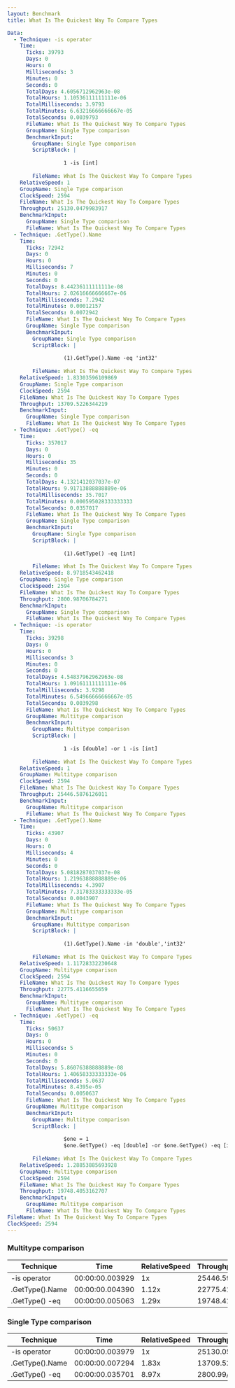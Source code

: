 ```yaml
---
layout: Benchmark
title: What Is The Quickest Way To Compare Types

Data: 
  - Technique: -is operator
    Time: 
      Ticks: 39793
      Days: 0
      Hours: 0
      Milliseconds: 3
      Minutes: 0
      Seconds: 0
      TotalDays: 4.6056712962963e-08
      TotalHours: 1.10536111111111e-06
      TotalMilliseconds: 3.9793
      TotalMinutes: 6.63216666666667e-05
      TotalSeconds: 0.0039793
      FileName: What Is The Quickest Way To Compare Types
      GroupName: Single Type comparison
      BenchmarkInput: 
        GroupName: Single Type comparison
        ScriptBlock: |
          
                  1 -is [int]
              
        FileName: What Is The Quickest Way To Compare Types
    RelativeSpeed: 1
    GroupName: Single Type comparison
    ClockSpeed: 2594
    FileName: What Is The Quickest Way To Compare Types
    Throughput: 25130.0479983917
    BenchmarkInput: 
      GroupName: Single Type comparison
      FileName: What Is The Quickest Way To Compare Types
  - Technique: .GetType().Name
    Time: 
      Ticks: 72942
      Days: 0
      Hours: 0
      Milliseconds: 7
      Minutes: 0
      Seconds: 0
      TotalDays: 8.44236111111111e-08
      TotalHours: 2.02616666666667e-06
      TotalMilliseconds: 7.2942
      TotalMinutes: 0.00012157
      TotalSeconds: 0.0072942
      FileName: What Is The Quickest Way To Compare Types
      GroupName: Single Type comparison
      BenchmarkInput: 
        GroupName: Single Type comparison
        ScriptBlock: |
          
                  (1).GetType().Name -eq 'int32'
              
        FileName: What Is The Quickest Way To Compare Types
    RelativeSpeed: 1.83303596109869
    GroupName: Single Type comparison
    ClockSpeed: 2594
    FileName: What Is The Quickest Way To Compare Types
    Throughput: 13709.5226344219
    BenchmarkInput: 
      GroupName: Single Type comparison
      FileName: What Is The Quickest Way To Compare Types
  - Technique: .GetType() -eq
    Time: 
      Ticks: 357017
      Days: 0
      Hours: 0
      Milliseconds: 35
      Minutes: 0
      Seconds: 0
      TotalDays: 4.1321412037037e-07
      TotalHours: 9.91713888888889e-06
      TotalMilliseconds: 35.7017
      TotalMinutes: 0.000595028333333333
      TotalSeconds: 0.0357017
      FileName: What Is The Quickest Way To Compare Types
      GroupName: Single Type comparison
      BenchmarkInput: 
        GroupName: Single Type comparison
        ScriptBlock: |
                  
                  (1).GetType() -eq [int]
              
        FileName: What Is The Quickest Way To Compare Types
    RelativeSpeed: 8.9718543462418
    GroupName: Single Type comparison
    ClockSpeed: 2594
    FileName: What Is The Quickest Way To Compare Types
    Throughput: 2800.98706784271
    BenchmarkInput: 
      GroupName: Single Type comparison
      FileName: What Is The Quickest Way To Compare Types
  - Technique: -is operator
    Time: 
      Ticks: 39298
      Days: 0
      Hours: 0
      Milliseconds: 3
      Minutes: 0
      Seconds: 0
      TotalDays: 4.54837962962963e-08
      TotalHours: 1.09161111111111e-06
      TotalMilliseconds: 3.9298
      TotalMinutes: 6.54966666666667e-05
      TotalSeconds: 0.0039298
      FileName: What Is The Quickest Way To Compare Types
      GroupName: Multitype comparison
      BenchmarkInput: 
        GroupName: Multitype comparison
        ScriptBlock: |
          
                  1 -is [double] -or 1 -is [int]
              
        FileName: What Is The Quickest Way To Compare Types
    RelativeSpeed: 1
    GroupName: Multitype comparison
    ClockSpeed: 2594
    FileName: What Is The Quickest Way To Compare Types
    Throughput: 25446.5876126011
    BenchmarkInput: 
      GroupName: Multitype comparison
      FileName: What Is The Quickest Way To Compare Types
  - Technique: .GetType().Name
    Time: 
      Ticks: 43907
      Days: 0
      Hours: 0
      Milliseconds: 4
      Minutes: 0
      Seconds: 0
      TotalDays: 5.0818287037037e-08
      TotalHours: 1.21963888888889e-06
      TotalMilliseconds: 4.3907
      TotalMinutes: 7.31783333333333e-05
      TotalSeconds: 0.0043907
      FileName: What Is The Quickest Way To Compare Types
      GroupName: Multitype comparison
      BenchmarkInput: 
        GroupName: Multitype comparison
        ScriptBlock: |
          
                  (1).GetType().Name -in 'double','int32'
              
        FileName: What Is The Quickest Way To Compare Types
    RelativeSpeed: 1.11728332230648
    GroupName: Multitype comparison
    ClockSpeed: 2594
    FileName: What Is The Quickest Way To Compare Types
    Throughput: 22775.4116655659
    BenchmarkInput: 
      GroupName: Multitype comparison
      FileName: What Is The Quickest Way To Compare Types
  - Technique: .GetType() -eq
    Time: 
      Ticks: 50637
      Days: 0
      Hours: 0
      Milliseconds: 5
      Minutes: 0
      Seconds: 0
      TotalDays: 5.86076388888889e-08
      TotalHours: 1.40658333333333e-06
      TotalMilliseconds: 5.0637
      TotalMinutes: 8.4395e-05
      TotalSeconds: 0.0050637
      FileName: What Is The Quickest Way To Compare Types
      GroupName: Multitype comparison
      BenchmarkInput: 
        GroupName: Multitype comparison
        ScriptBlock: |
          
                  $one = 1
                  $one.GetType() -eq [double] -or $one.GetType() -eq [int]
              
        FileName: What Is The Quickest Way To Compare Types
    RelativeSpeed: 1.28853885693928
    GroupName: Multitype comparison
    ClockSpeed: 2594
    FileName: What Is The Quickest Way To Compare Types
    Throughput: 19748.4053162707
    BenchmarkInput: 
      GroupName: Multitype comparison
      FileName: What Is The Quickest Way To Compare Types
FileName: What Is The Quickest Way To Compare Types
ClockSpeed: 2594
---
```



### Multitype comparison


|Technique      |Time           |RelativeSpeed|Throughput|
|---------------|---------------|-------------|----------|
|-is operator   |00:00:00.003929|1x           |25446.59/s|
|.GetType().Name|00:00:00.004390|1.12x        |22775.41/s|
|.GetType() -eq |00:00:00.005063|1.29x        |19748.41/s|


### Single Type comparison


|Technique      |Time           |RelativeSpeed|Throughput|
|---------------|---------------|-------------|----------|
|-is operator   |00:00:00.003979|1x           |25130.05/s|
|.GetType().Name|00:00:00.007294|1.83x        |13709.52/s|
|.GetType() -eq |00:00:00.035701|8.97x        |2800.99/s |
